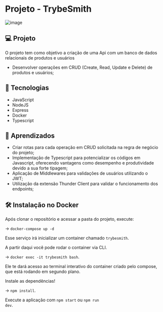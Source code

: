 # Projeto - TrybeSmith


![image](talker1.png)


## 

## 💻 Projeto

O projeto tem como objetivo a criação de uma Api com um banco de dados relacionais de produtos e usuários

* Desenvolver operações em CRUD (Create, Read, Update e Delete) de produtos e usuários;

## 🚀 Tecnologias

* JavaScript
* NodeJS
* Express
* Docker
* Typescript


## :memo: Aprendizados

* Criar rotas para cada operação em CRUD solicitada na regra de negócio do projeto;
* Implementação de Typescript para potencializar os códigos em Javascript,
  oferecendo vantagens como desempenho e produtividade devido a sua forte tipagem; 
* Aplicação de Middlewares para validações de usuários utilizando o JWT;
* Utilização da extensão Thunder Client para validar o funcionamento dos endpoints;


## 🛠 Instalação no Docker
Após clonar o repositório e acessar a pasta do projeto, execute:

 -> <code>docker-compose up -d</code>

Esse serviço irá inicializar um container chamado <code>trybesmith</code>.

A partir daqui você pode rodar o container via CLI.

 -> <code>docker exec -it trybesmith bash</code>.

Ele te dará acesso ao terminal interativo do container criado pelo compose, que está rodando em segundo plano.

Instale as dependências!

 -> <code>npm install</code>.

Execute a aplicação com <code>npm start</code> ou <code>npm run dev</code>.
